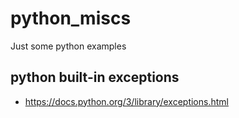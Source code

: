 # python_miscs

Just some python examples

## python built-in exceptions
- https://docs.python.org/3/library/exceptions.html


